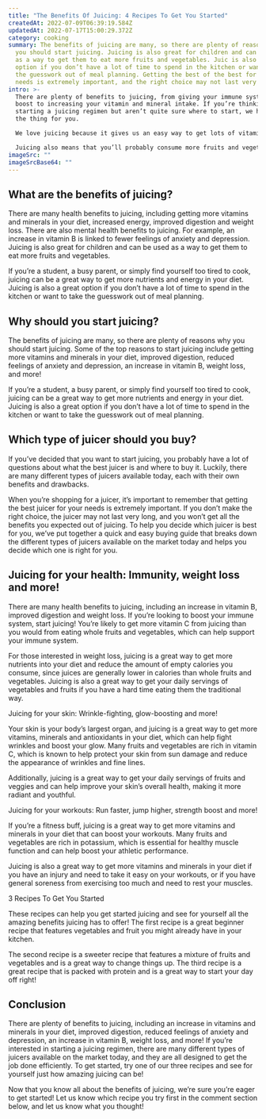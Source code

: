 ```yaml
---
title: "The Benefits Of Juicing: 4 Recipes To Get You Started"
createdAt: 2022-07-09T06:39:19.584Z
updatedAt: 2022-07-17T15:00:29.372Z
category: cooking
summary: The benefits of juicing are many, so there are plenty of reasons why
  you should start juicing. Juicing is also great for children and can be used
  as a way to get them to eat more fruits and vegetables. Juic is also a great
  option if you don’t have a lot of time to spend in the kitchen or want to take
  the guesswork out of meal planning. Getting the best of the best for your
  needs is extremely important, and the right choice may not last very long.
intro: >-
  There are plenty of benefits to juicing, from giving your immune system a
  boost to increasing your vitamin and mineral intake. If you’re thinking about
  starting a juicing regimen but aren’t quite sure where to start, we have just
  the thing for you.

  We love juicing because it gives us an easy way to get lots of vitamins and minerals that we might not be getting from our other meals. The best part? Juicing is cheap (or free if you grow your own produce), easy and fast. You can make a glass of juice in less than 5 minutes without much prep work involved. 

  Juicing also means that you’ll probably consume more fruits and vegetables than you would in any other form. This article covers everything you need to know about juicing including why it’s good for you, the different kinds of juicers available on the market today, how many calories are in different types of juices, and some awesome recipes to get you started!
imageSrc: ""
imageSrcBase64: ""
---
```


## What are the benefits of juicing?

There are many health benefits to juicing, including getting more vitamins and minerals in your diet, increased energy, improved digestion and weight loss. There are also mental health benefits to juicing. For example, an increase in vitamin B is linked to fewer feelings of anxiety and depression. Juicing is also great for children and can be used as a way to get them to eat more fruits and vegetables.

If you’re a student, a busy parent, or simply find yourself too tired to cook, juicing can be a great way to get more nutrients and energy in your diet. Juicing is also a great option if you don’t have a lot of time to spend in the kitchen or want to take the guesswork out of meal planning. 


## Why should you start juicing?

The benefits of juicing are many, so there are plenty of reasons why you should start juicing. Some of the top reasons to start juicing include getting more vitamins and minerals in your diet, improved digestion, reduced feelings of anxiety and depression, an increase in vitamin B, weight loss, and more!

If you’re a student, a busy parent, or simply find yourself too tired to cook, juicing can be a great way to get more nutrients and energy in your diet. Juicing is also a great option if you don’t have a lot of time to spend in the kitchen or want to take the guesswork out of meal planning. 

 ## Which type of juicer should you buy?

If you’ve decided that you want to start juicing, you probably have a lot of questions about what the best juicer is and where to buy it. Luckily, there are many different types of juicers available today, each with their own benefits and drawbacks.

When you’re shopping for a juicer, it’s important to remember that getting the best juicer for your needs is extremely important. If you don’t make the right choice, the juicer may not last very long, and you won’t get all the benefits you expected out of juicing. To help you decide which juicer is best for you, we’ve put together a quick and easy buying guide that breaks down the different types of juicers available on the market today and helps you decide which one is right for you. 


## Juicing for your health: Immunity, weight loss and more!

There are many health benefits to juicing, including an increase in vitamin B, improved digestion and weight loss. If you’re looking to boost your immune system, start juicing! You’re likely to get more vitamin C from juicing than you would from eating whole fruits and vegetables, which can help support your immune system.

For those interested in weight loss, juicing is a great way to get more nutrients into your diet and reduce the amount of empty calories you consume, since juices are generally lower in calories than whole fruits and vegetables. Juicing is also a great way to get your daily servings of vegetables and fruits if you have a hard time eating them the traditional way.

  Juicing for your skin: Wrinkle-fighting, glow-boosting and more!

Your skin is your body’s largest organ, and juicing is a great way to get more vitamins, minerals and antioxidants in your diet, which can help fight wrinkles and boost your glow. Many fruits and vegetables are rich in vitamin C, which is known to help protect your skin from sun damage and reduce the appearance of wrinkles and fine lines.

Additionally, juicing is a great way to get your daily servings of fruits and veggies and can help improve your skin’s overall health, making it more radiant and youthful. 

  Juicing for your workouts: Run faster, jump higher, strength boost and more!

If you’re a fitness buff, juicing is a great way to get more vitamins and minerals in your diet that can boost your workouts. Many fruits and vegetables are rich in potassium, which is essential for healthy muscle function and can help boost your athletic performance.

Juicing is also a great way to get more vitamins and minerals in your diet if you have an injury and need to take it easy on your workouts, or if you have general soreness from exercising too much and need to rest your muscles. 

  3 Recipes To Get You Started

These recipes can help you get started juicing and see for yourself all the amazing benefits juicing has to offer! The first recipe is a great beginner recipe that features vegetables and fruit you might already have in your kitchen.

The second recipe is a sweeter recipe that features a mixture of fruits and vegetables and is a great way to change things up. The third recipe is a great recipe that is packed with protein and is a great way to start your day off right! 

 ## Conclusion

There are plenty of benefits to juicing, including an increase in vitamins and minerals in your diet, improved digestion, reduced feelings of anxiety and depression, an increase in vitamin B, weight loss, and more! If you’re interested in starting a juicing regimen, there are many different types of juicers available on the market today, and they are all designed to get the job done efficiently. To get started, try one of our three recipes and see for yourself just how amazing juicing can be!

Now that you know all about the benefits of juicing, we’re sure you’re eager to get started! Let us know which recipe you try first in the comment section below, and let us know what you thought!
